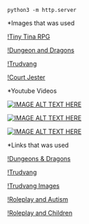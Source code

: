 `python3 -m http.server`

*Images that was used

[!Tiny Tina RPG](https://i.giphy.com/media/xVtHNOP8P0RX3zkFix/giphy.webp)

[!Dungeon and Dragons](https://m.media-amazon.com/images/M/MV5BOWM0MjNkMjEtY2IyNi00ODdmLTk0ODctNjY3YTQzN2Y3N2ZiXkEyXkFqcGdeQXVyNTAyODkwOQ@@._V1_FMjpg_UX1000_.jpg)

[!Trudvang](https://perkan-arts.com/____impro/1/images/dod/liten_kvalerkorp.jpg?etag=%22bc9f2-55e7e0af%22&sourceContentType=image%2Fjpeg&quality=85)

[!Court Jester](https://i.imgur.com/WGKWqaM.gif)


*Youtube Videos

[![IMAGE ALT TEXT HERE](http://img.youtube.com/vi/YOUTUBE_VIDEO_ID_HERE/0.jpg)](http://www.youtube.com/watch?v=YOUTUBE_VIDEO_ID_HERE)

[![IMAGE ALT TEXT HERE](http://img.youtube.com/vi/YOUTUBE_VIDEO_ID_HERE/0.jpg)](http://www.youtube.com/watch?v=YOUTUBE_VIDEO_ID_HERE)

[![IMAGE ALT TEXT HERE](http://img.youtube.com/vi/YOUTUBE_VIDEO_ID_HERE/0.jpg)](http://www.youtube.com/watch?v=YOUTUBE_VIDEO_ID_HERE)


*Links that was used

[!Dungeons & Dragons](https://en.wikipedia.org/wiki/Dungeons_%26_Dragons)

[!Trudvang](https://drakarochdemonertrudvang.fandom.com/wiki/Trudvang)

[!Trudvang Images](https://perkan-arts.com/portfolio/trudvang)

[!Roleplay and Autism](https://www.linkedin.com/pulse/how-role-playing-games-help-neurodiverse-autism-hawke-robinson/)

[!Roleplay and Children](https://www.pbcexpo.com.au/blog/reasons-why-role-playing-is-important-for-your-child)

